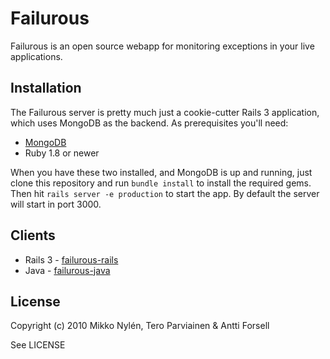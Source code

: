 # Failurous

Failurous is an open source webapp for monitoring exceptions in your
live applications.

## Installation

The Failurous server is pretty much just a cookie-cutter Rails 3 application, which uses MongoDB as the backend. As prerequisites you'll need:

* [MongoDB](http://www.mongodb.org/downloads)
* Ruby 1.8 or newer

When you have these two installed, and MongoDB is up and running, just clone this repository and run `bundle install` to install the required gems. Then hit `rails server -e production` to start the app. By default the server will start in port 3000.


## Clients

* Rails 3 - [failurous-rails](http://github.com/mnylen/failurous-rails)
* Java - [failurous-java](http://github.com/teropa/failurous-java)

## License

Copyright (c) 2010 Mikko Nylén, Tero Parviainen & Antti Forsell

See LICENSE


